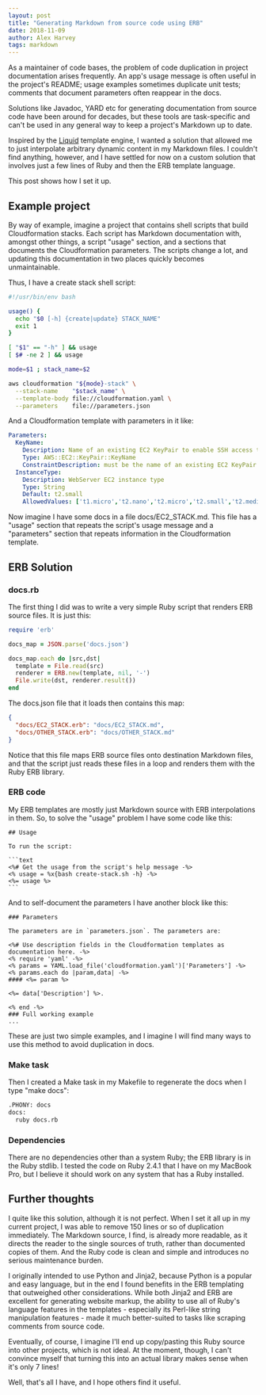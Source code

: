 ```yaml
---
layout: post
title: "Generating Markdown from source code using ERB"
date: 2018-11-09
author: Alex Harvey
tags: markdown
---
```


As a maintainer of code bases, the problem of code duplication in project documentation arises frequently. An app's usage message is often useful in the project's README; usage examples sometimes duplicate unit tests; comments that document parameters often reappear in the docs.

Solutions like Javadoc, YARD etc for generating documentation from source code have been around for decades, but these tools are task-specific and can't be used in any general way to keep a project's Markdown up to date.

Inspired by the [Liquid](https://shopify.github.io/liquid/) template engine, I wanted a solution that allowed me to just interpolate arbitrary dynamic content in my Markdown files. I couldn't find anything, however, and I have settled for now on a custom solution that involves just a few lines of Ruby and then the ERB template language.

This post shows how I set it up.

## Example project

By way of example, imagine a project that contains shell scripts that build Cloudformation stacks. Each script has Markdown documentation with, amongst other things, a script "usage" section, and a sections that documents the Cloudformation parameters. The scripts change a lot, and updating this documentation in two places quickly becomes unmaintainable.

Thus, I have a create stack shell script:

~~~ bash
#!/usr/bin/env bash

usage() {
  echo "$0 [-h] {create|update} STACK_NAME"
  exit 1
}

[ "$1" == "-h" ] && usage
[ $# -ne 2 ] && usage

mode=$1 ; stack_name=$2

aws cloudformation "${mode}-stack" \
  --stack-name    "$stack_name" \
  --template-body file://cloudformation.yaml \
  --parameters    file://parameters.json
~~~

And a Cloudformation template with parameters in it like:

~~~ yaml
Parameters:
  KeyName:
    Description: Name of an existing EC2 KeyPair to enable SSH access to the instance
    Type: AWS::EC2::KeyPair::KeyName
    ConstraintDescription: must be the name of an existing EC2 KeyPair.
  InstanceType:
    Description: WebServer EC2 instance type
    Type: String
    Default: t2.small
    AllowedValues: ['t1.micro','t2.nano','t2.micro','t2.small','t2.medium']
~~~

Now imagine I have some docs in a file docs/EC2_STACK.md. This file has a "usage" section that repeats the script's usage message and a "parameters" section that repeats information in the Cloudformation template.

## ERB Solution

### docs.rb

The first thing I did was to write a very simple Ruby script that renders ERB source files. It is just this:

~~~ ruby
require 'erb'

docs_map = JSON.parse('docs.json')

docs_map.each do |src,dst|
  template = File.read(src)
  renderer = ERB.new(template, nil, '-')
  File.write(dst, renderer.result())
end
~~~

The docs.json file that it loads then contains this map:

~~~ json
{
  "docs/EC2_STACK.erb": "docs/EC2_STACK.md",
  "docs/OTHER_STACK.erb": "docs/OTHER_STACK.md"
}
~~~

Notice that this file maps ERB source files onto destination Markdown files, and that the script just reads these files in a loop and renders them with the Ruby ERB library.

### ERB code

My ERB templates are mostly just Markdown source with ERB interpolations in them. So, to solve the "usage" problem I have some code like this:

~~~ erb
## Usage

To run the script:

```text
<%# Get the usage from the script's help message -%>
<% usage = %x{bash create-stack.sh -h} -%>
<%= usage %>
```
~~~

And to self-document the parameters I have another block like this:

~~~ erb
### Parameters

The parameters are in `parameters.json`. The parameters are:

<%# Use description fields in the Cloudformation templates as documentation here. -%>
<% require 'yaml' -%>
<% params = YAML.load_file('cloudformation.yaml')['Parameters'] -%>
<% params.each do |param,data| -%>
#### <%= param %>

<%= data['Description'] %>.

<% end -%>
### Full working example
...
~~~

These are just two simple examples, and I imagine I will find many ways to use this method to avoid duplication in docs.

### Make task

Then I created a Make task in my Makefile to regenerate the docs when I type "make docs":

~~~ bash
.PHONY: docs
docs:
  ruby docs.rb
~~~

### Dependencies

There are no dependencies other than a system Ruby; the ERB library is in the Ruby stdlib. I tested the code on Ruby 2.4.1 that I have on my MacBook Pro, but I believe it should work on any system that has a Ruby installed.

## Further thoughts

I quite like this solution, although it is not perfect. When I set it all up in my current project, I was able to remove 150 lines or so of duplication immediately. The Markdown source, I find, is already more readable, as it directs the reader to the single sources of truth, rather than documented copies of them. And the Ruby code is clean and simple and introduces no serious maintenance burden.

I originally intended to use Python and Jinja2, because Python is a popular and easy language, but in the end I found benefits in the ERB templating that outweighed other considerations. While both Jinja2 and ERB are excellent for generating website markup, the ability to use all of Ruby's language features in the templates - especially its Perl-like string manipulation features - made it much better-suited to tasks like scraping comments from source code.

Eventually, of course, I imagine I'll end up copy/pasting this Ruby source into other projects, which is not ideal. At the moment, though, I can't convince myself that turning this into an actual library makes sense when it's only 7 lines!

Well, that's all I have, and I hope others find it useful.
